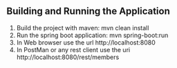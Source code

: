 Building and Running the Application
------------------------------------

1. Build the project with maven: mvn clean install
2. Run the spring boot application: mvn spring-boot:run
3. In Web browser use the url http://localhost:8080
4. In PostMan or any rest client use the uri http://localhost:8080/rest/members